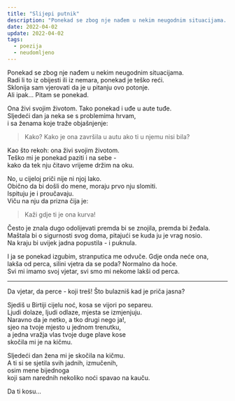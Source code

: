```yaml
---
title: "Slijepi putnik"
description: "Ponekad se zbog nje nađem u nekim neugodnim situacijama..."
date: 2022-04-02
update: 2022-04-02
tags:
  - poezija
  - neudomljeno
---
```


Ponekad se zbog nje nađem u nekim neugodnim situacijama.  
Radi li to iz obijesti ili iz nemara, ponekad je teško reći.  
Sklonija sam vjerovati da je u pitanju ovo potonje.  
Ali ipak... Pitam se ponekad.

Ona živi svojim životom. Tako ponekad i uđe u aute tuđe.  
Sljedeći dan ja neka se s problemima hrvam,  
i sa ženama koje traže objašnjenje:

> Kako? Kako je ona završila u autu ako ti u njemu nisi bila?

Kao što rekoh: ona živi svojim životom.  
Teško mi je ponekad paziti i na sebe -  
kako da tek nju čitavo vrijeme držim na oku.

No, u cijeloj priči nije ni njoj lako.  
Obično da bi došli do mene, moraju prvo nju slomiti.  
Ispituju je i proučavaju.  
Viču na nju da prizna čija je:

> Kaži gdje ti je ona kurva!

Često je znala dugo odolijevati premda bi se znojila, premda bi žeđala.  
Maštala bi o sigurnosti svog doma, pitajući se kuda ju je vrag nosio.  
Na kraju bi uvijek jadna popustila - i puknula.

I ja se ponekad izgubim, stranputica me odvuče. Gdje onda neće ona,  
lakša od perca, silini vjetra da se poda? Normalno da hoće.  
Svi mi imamo svoj vjetar, svi smo mi nekome lakši od perca.

---

Da vjetar, da perce - koji treš! Što bulazniš kad je priča jasna?

Sjediš u Birtiji cijelu noć, kosa se vijori po separeu.  
Ljudi dolaze, ljudi odlaze, mjesta se izmjenjuju.  
Naravno da je netko, a tko drugi nego ja!,  
sjeo na tvoje mjesto u jednom trenutku,  
a jedna vražja vlas tvoje duge plave kose  
skočila mi je na kičmu.

Sljedeći dan žena mi je skočila na kičmu.  
A ti si se sjetila svih jadnih, izmučenih,  
osim mene bijednoga  
koji sam narednih nekoliko noći spavao na kauču.

Da ti kosu...
